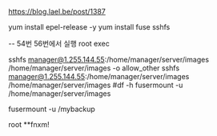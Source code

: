 https://blog.lael.be/post/1387

yum install epel-release -y
yum install fuse sshfs

-- 54번 56번에서 실행 root exec

sshfs manager@1.255.144.55:/home/manager/server/images /home/manager/server/images -o allow_other
sshfs manager@1.255.144.55:/home/manager/server/images /home/manager/server/images
#df -h
fusermount -u /home/manager/server/images

fusermount -u /mybackup

root
**fnxm!
